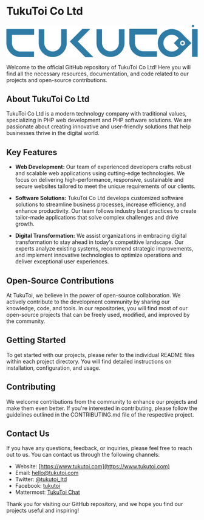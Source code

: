 # TukuToi Co Ltd

![TukuToi Co Ltd Logo](https://github.com/TukuToi/.github/blob/main/assets/logo.svg)

Welcome to the official GitHub repository of TukuToi Co Ltd! Here you will find all the necessary resources, documentation, and code related to our projects and open-source contributions.

## About TukuToi Co Ltd

TukuToi Co Ltd is a modern technology company with traditional values, specializing in PHP web development and PHP software solutions. We are passionate about creating innovative and user-friendly solutions that help businesses thrive in the digital world.

## Key Features

- **Web Development:** Our team of experienced developers crafts robust and scalable web applications using cutting-edge technologies. We focus on delivering high-performance, responsive, sustainable and secure websites tailored to meet the unique requirements of our clients.

- **Software Solutions:** TukuToi Co Ltd develops customized software solutions to streamline business processes, increase efficiency, and enhance productivity. Our team follows industry best practices to create tailor-made applications that solve complex challenges and drive growth.

- **Digital Transformation:** We assist organizations in embracing digital transformation to stay ahead in today's competitive landscape. Our experts analyze existing systems, recommend strategic improvements, and implement innovative technologies to optimize operations and deliver exceptional user experiences.

## Open-Source Contributions

At TukuToi, we believe in the power of open-source collaboration. We actively contribute to the development community by sharing our knowledge, code, and tools. In our repositories, you will find most of our open-source projects that can be freely used, modified, and improved by the community.

## Getting Started

To get started with our projects, please refer to the individual README files within each project directory. You will find detailed instructions on installation, configuration, and usage.

## Contributing

We welcome contributions from the community to enhance our projects and make them even better. If you're interested in contributing, please follow the guidelines outlined in the CONTRIBUTING.md file of the respective project.

## Contact Us

If you have any questions, feedback, or inquiries, please feel free to reach out to us. You can contact us through the following channels:

- Website: [https://www.tukutoi.com](https://www.tukutoi.com)
- Email: hello@tukutoi.com
- Twitter: [@tukutoi_ltd](https://twitter.com/tukutoi_ltd)
- Facebook: [tukutoi](https://www.facebook.com/tukutoi)
- Mattermost: [TukuToi Chat](https://chat.tukutoi.com/signup_user_complete/?id=kp33nz9e3f893dpgamz6kz1eza&md=link&sbr=fa)

Thank you for visiting our GitHub repository, and we hope you find our projects useful and inspiring!
